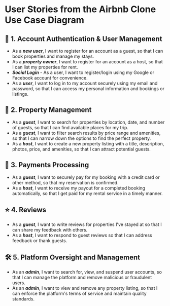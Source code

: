 # User Stories from the Airbnb Clone Use Case Diagram

## 👤 1. Account Authentication & User Management

*   As a ***new user***, I want to register for an account as a guest, so that I can book properties and manage my stays.
*   As a ***property owner***, I want to register for an account as a host, so that I can list my properties for rent.
*   ***Social Login*** - As a user, I want to register/login using my Google or Facebook account for convenience.
*   As a ***user***, I want to log in to my account securely using my email and password, so that I can access my personal information and bookings or listings.


## 🏡 2. Property Management

*   As a ***guest***, I want to search for properties by location, date, and number of guests, so that I can find available places for my trip.
*   As a ***guest***, I want to filter search results by price range and amenities, so that I can narrow down the options to find the perfect property.
*   As a ***host***, I want to create a new property listing with a title, description, photos, price, and amenities, so that I can attract potential guests.

## 💸 3. Payments Processing

*   As a ***guest***, I want to securely pay for my booking with a credit card or other method, so that my reservation is confirmed.
*   As a ***host***, I want to receive my payout for a completed booking automatically, so that I get paid for my rental service in a timely manner.


## ⭐️ 4. Reviews

*   As a ***guest***, I want to write reviews for properties I've stayed at so that I can share my feedback with others.
*   As a ***host***, I want to respond to guest reviews so that I can address feedback or thank guests.

## 🛠️ 5. Platform Oversight and Management

*   As an ***admin***, I want to search for, view, and suspend user accounts, so that I can manage the platform and remove malicious or fraudulent users.
*   As an ***admin***, I want to view and remove any property listing, so that I can enforce the platform's terms of service and maintain quality standards.
